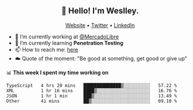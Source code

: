 <h2 align="center">👋 Hello! I'm Weslley.</h2>
<p align="center">
  <a href="http://weslleyneri.com.br">Website</a> •
  <a href="https://twitter.com/Weslley_Neri">Twitter</a> •
  <a href="https://www.linkedin.com/in/weslley-neri-3658908b">LinkedIn</a>
</p>


- 🔭 I’m currently working at [@MercadoLibre](https://github.com/mercadolibre)
- 🌱 I’m currently learning **Penetration Testing**
- 📫 How to reach me: [here](mailto:weslley39@gmail.com)
- ☁️ Quote of the moment: "Be good at something, get good or give up"

📊 **This week I spent my time working on**
<!--START_SECTION:waka-->

```text
TypeScript   4 hrs 20 mins   ██████████████▒░░░░░░░░░░   57.22 %
XML          1 hr 16 mins    ████▒░░░░░░░░░░░░░░░░░░░░   16.76 %
JSON         1 hr 1 min      ███▒░░░░░░░░░░░░░░░░░░░░░   13.49 %
Other        41 mins         ██▒░░░░░░░░░░░░░░░░░░░░░░   09.10 %
```

<!--END_SECTION:waka-->

<!-- Inspired by https://github.com/gruselhaus/gruselhaus -->
